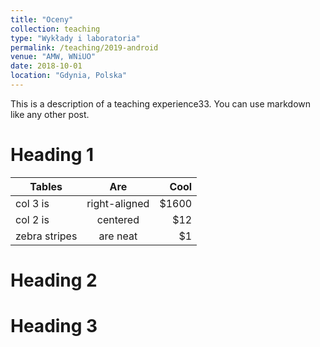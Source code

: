 ```yaml
---
title: "Oceny"
collection: teaching
type: "Wykłady i laboratoria"
permalink: /teaching/2019-android
venue: "AMW, WNiUO"
date: 2018-10-01
location: "Gdynia, Polska"
---
```


This is a description of a teaching experience33. You can use markdown like any other post.

Heading 1
======

| Tables        | Are           | Cool  |
| ------------- |:-------------:| -----:|
| col 3 is      | right-aligned | $1600 |
| col 2 is      | centered      |   $12 |
| zebra stripes | are neat      |    $1 |

Heading 2
======

Heading 3
======
